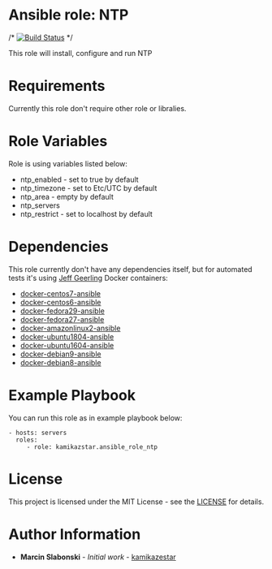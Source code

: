 # Ansible role: NTP

/* [![Build Status](https://travis-ci.org/kamikazestar/ansible-role-os-upgrade.svg?branch=master)](https://travis-ci.org/kamikazestar/ansible-role-os-upgrade) */

This role will install, configure and run NTP

# Requirements

Currently this role don't require other role or libralies.

# Role Variables

Role is using variables listed below:

  - ntp_enabled - set to true by default
  - ntp_timezone - set to Etc/UTC by default
  - ntp_area - empty by default
  - ntp_servers
  - ntp_restrict - set to localhost by default

# Dependencies

This role currently don't have any dependencies itself, but for automated tests it's using [Jeff Geerling](https://hub.docker.com/u/geerlingguy/) Docker containers:

  - [docker-centos7-ansible](https://hub.docker.com/r/geerlingguy/docker-centos7-ansible/)
  - [docker-centos6-ansible](https://hub.docker.com/r/geerlingguy/docker-centos6-ansible/)
  - [docker-fedora29-ansible](https://hub.docker.com/r/geerlingguy/docker-fedora29-ansible/)
  - [docker-fedora27-ansible](https://hub.docker.com/r/geerlingguy/docker-fedora27-ansible/)
  - [docker-amazonlinux2-ansible](https://hub.docker.com/r/geerlingguy/docker-amazonlinux2-ansible/)
  - [docker-ubuntu1804-ansible](https://hub.docker.com/r/geerlingguy/docker-ubuntu1804-ansible/)
  - [docker-ubuntu1604-ansible](https://hub.docker.com/r/geerlingguy/docker-ubuntu1604-ansible/)
  - [docker-debian9-ansible](https://hub.docker.com/r/geerlingguy/docker-debian9-ansible/)
  - [docker-debian8-ansible](https://hub.docker.com/r/geerlingguy/docker-debian8-ansible/)


# Example Playbook

You can run this role as in example playbook below:

    - hosts: servers
      roles:
         - role: kamikazstar.ansible_role_ntp

# License

This project is licensed under the MIT License - see the [LICENSE](https://github.com/kamikazestar/VagrantLab/blob/master/LICENSE) for details.

# Author Information

* **Marcin Slabonski** - *Initial work* - [kamikazestar](https://github.com/kamikazestar)
